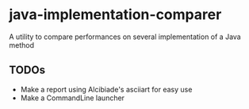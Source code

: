 # java-implementation-comparer

A utility to compare performances on several implementation of a Java method

## TODOs

* Make a report using Alcibiade's asciiart for easy use
* Make a CommandLine launcher
